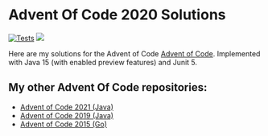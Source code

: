 # Advent Of Code 2020 Solutions

[![Tests](https://github.com/jerchende/advent-of-code-2020/workflows/Tests/badge.svg?branch=master)](https://github.com/jerchende/advent-of-code-2020/actions?query=workflow%3ATests)
[![](https://img.shields.io/badge/stars%20⭐-50-yellow)](https://adventofcode.com/2020)

Here are my solutions for the Advent of Code [Advent of Code](https://adventofcode.com/2020). Implemented with Java 15 (with enabled preview features)
and Junit 5.

## My other Advent Of Code repositories:

* [Advent of Code 2021 (Java)](https://github.com/jerchende/advent-of-code-2021)
* [Advent of Code 2019 (Java)](https://github.com/jerchende/advent-of-code-2019)
* [Advent of Code 2015 (Go)](https://github.com/jerchende/advent-of-code-2015)
